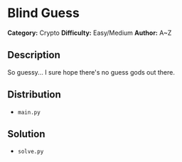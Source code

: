 # Blind Guess
**Category:** Crypto
**Difficulty:** Easy/Medium
**Author:** A~Z

## Description

So guessy... I sure hope there's no guess gods out there.

## Distribution

- `main.py`

## Solution

- `solve.py`
